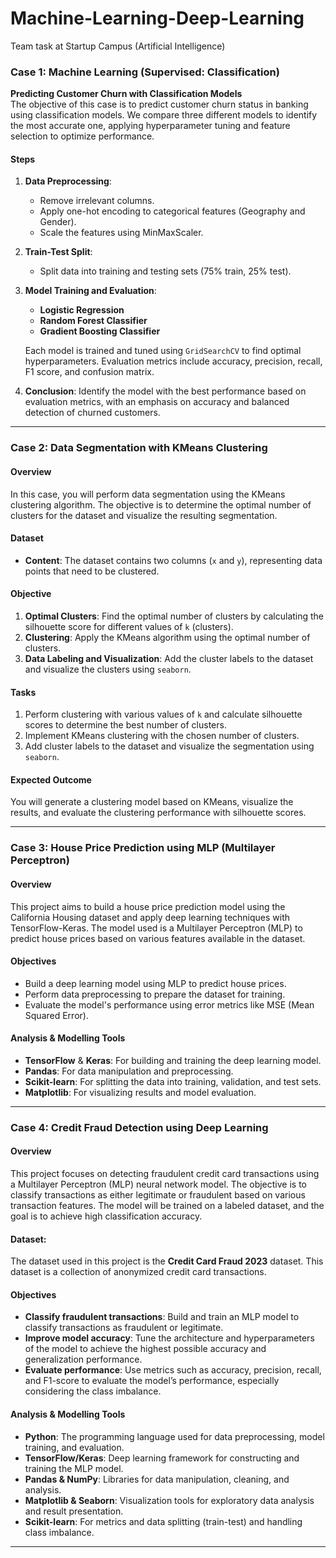 # Machine-Learning-Deep-Learning
Team task at Startup Campus (Artificial Intelligence)

### Case 1: Machine Learning (Supervised: Classification)
**Predicting Customer Churn with Classification Models**  
The objective of this case is to predict customer churn status in banking using classification models. We compare three different models to identify the most accurate one, applying hyperparameter tuning and feature selection to optimize performance.
#### Steps

1. **Data Preprocessing**:
   - Remove irrelevant columns.
   - Apply one-hot encoding to categorical features (Geography and Gender).
   - Scale the features using MinMaxScaler.

2. **Train-Test Split**:
   - Split data into training and testing sets (75% train, 25% test).

3. **Model Training and Evaluation**:
   - **Logistic Regression**
   - **Random Forest Classifier**
   - **Gradient Boosting Classifier**

   Each model is trained and tuned using `GridSearchCV` to find optimal hyperparameters. Evaluation metrics include accuracy, precision, recall, F1 score, and confusion matrix.

4. **Conclusion**: Identify the model with the best performance based on evaluation metrics, with an emphasis on accuracy and balanced detection of churned customers.

---

### Case 2: Data Segmentation with KMeans Clustering

#### Overview
In this case, you will perform data segmentation using the KMeans clustering algorithm. The objective is to determine the optimal number of clusters for the dataset and visualize the resulting segmentation.

#### Dataset
- **Content**: The dataset contains two columns (`x` and `y`), representing data points that need to be clustered.

#### Objective
1. **Optimal Clusters**: Find the optimal number of clusters by calculating the silhouette score for different values of `k` (clusters).
2. **Clustering**: Apply the KMeans algorithm using the optimal number of clusters.
3. **Data Labeling and Visualization**: Add the cluster labels to the dataset and visualize the clusters using `seaborn`.

#### Tasks
1. Perform clustering with various values of `k` and calculate silhouette scores to determine the best number of clusters.
2. Implement KMeans clustering with the chosen number of clusters.
3. Add cluster labels to the dataset and visualize the segmentation using `seaborn`.

#### Expected Outcome
You will generate a clustering model based on KMeans, visualize the results, and evaluate the clustering performance with silhouette scores.

---

### Case 3: House Price Prediction using MLP (Multilayer Perceptron)

#### Overview
This project aims to build a house price prediction model using the California Housing dataset and apply deep learning techniques with TensorFlow-Keras. The model used is a Multilayer Perceptron (MLP) to predict house prices based on various features available in the dataset.

#### Objectives
- Build a deep learning model using MLP to predict house prices.
- Perform data preprocessing to prepare the dataset for training.
- Evaluate the model's performance using error metrics like MSE (Mean Squared Error).

#### Analysis & Modelling Tools
- **TensorFlow** & **Keras**: For building and training the deep learning model.
- **Pandas**: For data manipulation and preprocessing.
- **Scikit-learn**: For splitting the data into training, validation, and test sets.
- **Matplotlib**: For visualizing results and model evaluation.

---

### Case 4: Credit Fraud Detection using Deep Learning

#### Overview
This project focuses on detecting fraudulent credit card transactions using a Multilayer Perceptron (MLP) neural network model. The objective is to classify transactions as either legitimate or fraudulent based on various transaction features. The model will be trained on a labeled dataset, and the goal is to achieve high classification accuracy.

#### Dataset:
The dataset used in this project is the **Credit Card Fraud 2023** dataset. This dataset is a collection of anonymized credit card transactions. 

#### Objectives
- **Classify fraudulent transactions**: Build and train an MLP model to classify transactions as fraudulent or legitimate.
- **Improve model accuracy**: Tune the architecture and hyperparameters of the model to achieve the highest possible accuracy and generalization performance.
- **Evaluate performance**: Use metrics such as accuracy, precision, recall, and F1-score to evaluate the model’s performance, especially considering the class imbalance.

#### Analysis & Modelling Tools
- **Python**: The programming language used for data preprocessing, model training, and evaluation.
- **TensorFlow/Keras**: Deep learning framework for constructing and training the MLP model.
- **Pandas & NumPy**: Libraries for data manipulation, cleaning, and analysis.
- **Matplotlib & Seaborn**: Visualization tools for exploratory data analysis and result presentation.
- **Scikit-learn**: For metrics and data splitting (train-test) and handling class imbalance.

---
